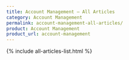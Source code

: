 ```yaml
---
title: Account Management – All Articles
category: Account Management
permalink: account-management-all-articles/
product: Account Management
product_url: account-management
---
```


{% include all-articles-list.html %}
